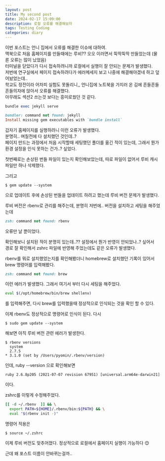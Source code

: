 ```yaml
---
layout: post
title: My second post
date: 2024-02-17 15:09:00
description: 로컬 오류를 해결해보자
tags: Testing Coding
categories: diary
---
```


이번 포스트는 언니 집에서 오류를 해결한 이슈에 대하여.  
맥북으로 처음 홈페이지를 만들때에는 루비?? 오오 이러면서 뚝딱뚝딱 만들었는데 (물론 오류는 많이 났었음)  
터미널을 닫았다가 다시 접속하려니까 로컬에서 실행이 잘 안되는 문제가 발생했다.  
저번에 연구실에서 페이지 접속하려다가 에러메세지 보고 나중에 해결해야겠네 하고 덮어놨었는데..   
학교도 정전이라 어차피 실험도 못돌리니,, 언니집에 노트북을 가지러 온 김에 흔들흔들 흔들의자에 앉아서 오류를 해결했다.  
아무래도 섹션2 쓰는것 보다는 흥미로웠던 것 같다.


```ruby
bundle exec jekyll serve

bundler: command not found: jekyll
Install missing gem executables with `bundle install`
```

갑자기 홈페이지를 실행하려니 이런 오류가 발생했다.   
분명히.. 며칠전에 다 설치했던 것인데..?   
페이지 만드는 과정에서 처음 시작할때 세팅했던 폴더를 옮긴 적이 있는데, 그래서 뭔가 환경 설정을 인식 못하는 건가..? 싶었다.  

첫번째로는 손상된 번들 파일이 있는지 확인해보았는데, 따로 파일이 없어서 루비 캐시 파일만 하나 삭제했다. 

그리고 
```
$ gem update --system
```
으로 업데이트 후에 손상된 번들을 업데이트 하려고 했는데 루비 버전 문제가 발생했다.

루비 버전은 rbenv로 관리를 해주는데, 분명히 저번에.. 버전을 설치하고 세팅을 해주었는데

```ruby
zsh: command not found: rbenv
```

오류만 날 뿐이었다.  

확인해보니 설치된 적이 분명히 있는데..?? 설정에서 뭔가 반영이 안되었나..? 싶어서   
경로 잘 확인해서 zshrc 파일에 반영해 주었는데도 같은 오류가 발생했다.    

rbenv를 뭐로 설치했었는지를 확인해봤더니 homebrew로 설치했던 기록이 있어서 brew 명령어를 입력해봤다. 

```ruby
zsh: command not found: brew
```
이런 에러가 발생했다. 그래서 여기서 부터 다시 세팅을 해주었다. 

```bash
eval $(/opt/homebrew/bin/brew shellenv)
```
를 입력해주면, 다시 brew를 입력했을때 정상적으로 인식되는 것을 확인 할 수 있다.


이제 rbenv도 정상적으로 명령어로 인식이 된다. 
다시

```
$ sudo gem update --system
```
해보면 아직 루비 버전 관련 에러가 발생한다.  

```
$ rbenv versions 
  system
  2.7.5
* 3.1.0 (set by /Users/pyomin/.rbenv/version)
```
인데, ruby --version 으로 확인해보면

```
ruby 2.6.8p205 (2021-07-07 revision 67951) [universal.arm64e-darwin21]
```
이다.

zshrc를 이렇게 수정해주었다.

```bash
[[ -d ~/.rbenv  ]] && \
  export PATH=${HOME}/.rbenv/bin:${PATH} && \
  eval "$(rbenv init -)"

```

명령어 적용은 
```
$ source ~/.zshrc
```

이제 루비 버전도 맞추어졌다. 
정상적으로 로컬에서 홈페이지 실행이 가능하다 :blush:


근데 왜 포스트 이름이 안바뀌는걸까..
